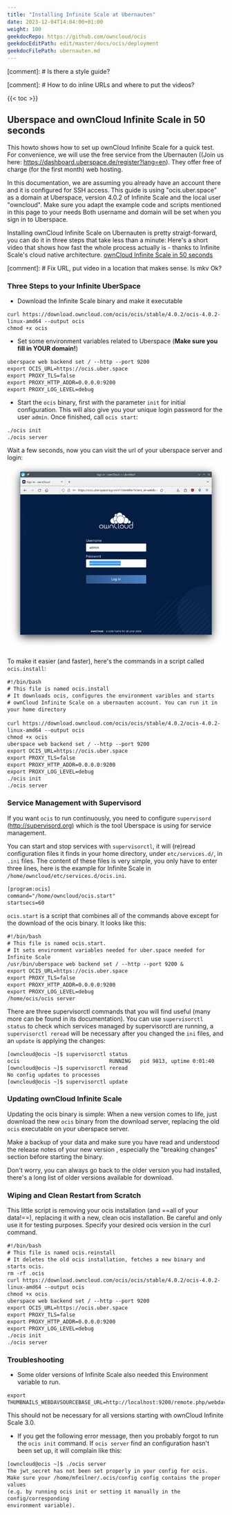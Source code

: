 ```yaml
---
title: "Installing Infinite Scale at Ubernauten"
date: 2023-12-04T14:04:00+01:00
weight: 100
geekdocRepo: https://github.com/owncloud/ocis
geekdocEditPath: edit/master/docs/ocis/deployment
geekdocFilePath: ubernauten.md
---
```


[comment]: # Is there a style guide?

[comment]: # How to do inline URLs and where to put the videos?

{{< toc >}}


## Uberspace and ownCloud Infinite Scale in 50 seconds

This howto shows how to set up ownCloud Infinite Scale for a quick test. For convenience, we will use the free service from the Ubernauten ((Join us here: https://dashboard.uberspace.de/register?lang=en). They offer free of charge (for the first month) web hosting.

In this documentation, we are assuming you already have an account there and it is configured for SSH access. This guide is using "ocis.uber.space" as a domain at Uberspace, version 4.0.2 of Infinite Scale and the local user "owncloud". Make sure you adapt the example code and scripts mentioned in this page to your needs Both username and domain will be set when you sign in to Uberspace.

Installing ownCloud Infinite Scale on Ubernauten is pretty straigt-forward, you can do it in three steps that take less than a minute: Here's a short video that shows how fast the whole process actually is - thanks to Infinite Scale's cloud native architecture. [ownCloud Infinite Scale in 50 seconds](001-OCIS-in-50-seconds-2023-10-17.mkv)

[comment]: # Fix URL, put video in a location that makes sense. Is mkv Ok?

### Three Steps to your Infinite UberSpace

* Download the Infinite Scale binary and make it executable
```
curl https://download.owncloud.com/ocis/ocis/stable/4.0.2/ocis-4.0.2-linux-amd64 --output ocis
chmod +x ocis
```

* Set some environment variables related to Uberspace (**Make sure you fill in YOUR domain!**)
```
uberspace web backend set / --http --port 9200
export OCIS_URL=https://ocis.uber.space
export PROXY_TLS=false
export PROXY_HTTP_ADDR=0.0.0.0:9200
export PROXY_LOG_LEVEL=debug
```

* Start the `ocis` binary, first with the parameter `init` for initial configuration. This will also give you your unique login password for the user `admin`. Once finished, call `ocis start`:
```
./ocis init
./ocis server
```
Wait a few seconds, now you can visit the url of your uberspace server and login: ![alt="Login to ownCloud Infinite Scale"](login.png)

To make it easier (and faster), here's the commands in a script called `ocis.install`:

```
#!/bin/bash
# This file is named ocis.install
# It downloads ocis, configures the environment varibles and starts
# ownCloud Infinite Scale on a ubernauten account. You can run it in your home directory

curl https://download.owncloud.com/ocis/ocis/stable/4.0.2/ocis-4.0.2-linux-amd64 --output ocis
chmod +x ocis
uberspace web backend set / --http --port 9200
export OCIS_URL=https://ocis.uber.space
export PROXY_TLS=false
export PROXY_HTTP_ADDR=0.0.0.0:9200
export PROXY_LOG_LEVEL=debug
./ocis init
./ocis server
```

### Service Management with Supervisord

If you want `ocis` to run continuously, you need to configure `supervisord` (http://supervisord.org) which is the tool Uberspace is using for service management.

You can start and stop services with `supervisorctl`, it will (re)read configuration files it finds in your home directory, under `etc/services.d/`, in `.ini` files. The content of these files is very simple, you only have to enter three lines, here is the example for Infinite Scale in `/home/owncloud/etc/services.d/ocis.ini`.

```
[program:ocis]
command="/home/owncloud/ocis.start"
startsecs=60
```

`ocis.start` is a script that combines all of the commands above except for the download of the ocis binary. It looks like this:

```
#!/bin/bash
# This file is named ocis.start.
# It sets environment variables needed for uber.space needed for Infinite Scale
/usr/bin/uberspace web backend set / --http --port 9200 &
export OCIS_URL=https://ocis.uber.space
export PROXY_TLS=false
export PROXY_HTTP_ADDR=0.0.0.0:9200
export PROXY_LOG_LEVEL=debug
/home/ocis/ocis server
```

There are three supervisorctl commands that you will find useful (many more can be found in its documentation). You can use `supervisorctl status` to check which services managed by supervisorctl are running, a `supervisorctl reread` will be necessary after you changed the `ini` files, and an `update` is applying the changes:

```
[owncloud@ocis ~]$ supervisorctl status
ocis                             RUNNING   pid 9813, uptime 0:01:40
[owncloud@ocis ~]$ supervisorctl reread
No config updates to processes
[owncloud@ocis ~]$ supervisorctl update
```

### Updating ownCloud Infinite Scale

Updating the ocis binary is simple: When a new version comes to life, just download the new `ocis` binary from the download server, replacing the old `ocis` executable on your uberspace server.

Make a backup of your data and make sure you have read and understood the release notes of your new version , especially the "breaking changes" section before starting the binary.

Don't worry, you can always go back to the older version you had installed, there's a long list of older versions available for download.

### Wiping and Clean Restart from Scratch

This little script is removing your ocis installation (and ==all of your data!==), replacing it with a new, clean ocis installation. Be careful and only use it for testing purposes. Specify your desired ocis version in the curl command.

```
#!/bin/bash
# This file is named ocis.reinstall
# It deletes the old ocis installation, fetches a new binary and starts ocis.
rm -rf .ocis
curl https://download.owncloud.com/ocis/ocis/stable/4.0.2/ocis-4.0.2-linux-amd64 --output ocis
chmod +x ocis
uberspace web backend set / --http --port 9200
export OCIS_URL=https://ocis.uber.space
export PROXY_TLS=false
export PROXY_HTTP_ADDR=0.0.0.0:9200
export PROXY_LOG_LEVEL=debug
./ocis init
./ocis server
```

### Troubleshooting

* Some older versions of Infinite Scale also needed this Environment variable to run.
```
export THUMBNAILS_WEBDAVSOURCEBASE_URL=http://localhost:9200/remote.php/webdav/
```
This should not be necessary for all versions starting with ownCloud Infinite Scale 3.0.

* If you get the following error message, then you probably forgot to run the `ocis init` command. If `ocis server` find an configuration hasn't been set up, it will complain like this:
```
[owncloud@ocis ~]$ ./ocis server
The jwt_secret has not been set properly in your config for ocis.
Make sure your /home/mfeilner/.ocis/config config contains the proper values
(e.g. by running ocis init or setting it manually in the config/corresponding
environment variable).
```
